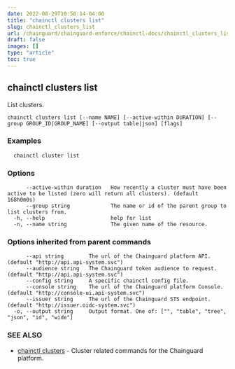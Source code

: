 ```yaml
---
date: 2022-08-29T10:58:14-04:00
title: "chainctl clusters list"
slug: chainctl_clusters_list
url: /chainguard/chainguard-enforce/chainctl-docs/chainctl_clusters_list/
draft: false
images: []
type: "article"
toc: true
---
```

## chainctl clusters list

List clusters.

```
chainctl clusters list [--name NAME] [--active-within DURATION] [--group GROUP_ID|GROUP_NAME] [--output table|json] [flags]
```

### Examples

```
  chainctl cluster list
```

### Options

```
      --active-within duration   How recently a cluster must have been active to be listed (zero will return all clusters). (default 168h0m0s)
      --group string             The name or id of the parent group to list clusters from.
  -h, --help                     help for list
  -n, --name string              The given name of the resource.
```

### Options inherited from parent commands

```
      --api string        The url of the Chainguard platform API. (default "http://api.api-system.svc")
      --audience string   The Chainguard token audience to request. (default "http://api.api-system.svc")
      --config string     A specific chainctl config file.
      --console string    The url of the Chainguard platform Console. (default "http://console-ui.api-system.svc")
      --issuer string     The url of the Chainguard STS endpoint. (default "http://issuer.oidc-system.svc")
  -o, --output string     Output format. One of: ["", "table", "tree", "json", "id", "wide"]
```

### SEE ALSO

* [chainctl clusters](/chainguard/chainguard-enforce/chainctl-docs/chainctl_clusters/)	 - Cluster related commands for the Chainguard platform.


